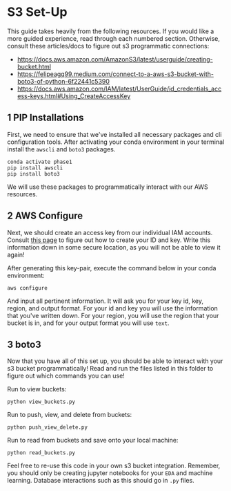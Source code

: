 # S3 Set-Up

This guide takes heavily from the following resources. If you would like a more guided experience, read through each numbered section. Otherwise, consult these articles/docs to figure out s3 programmatic connections:
* https://docs.aws.amazon.com/AmazonS3/latest/userguide/creating-bucket.html
* https://felipeagq99.medium.com/connect-to-a-aws-s3-bucket-with-boto3-of-python-6f22441c5390
* https://docs.aws.amazon.com/IAM/latest/UserGuide/id_credentials_access-keys.html#Using_CreateAccessKey

## 1 PIP Installations

First, we need to ensure that we've installed all necessary packages and cli configuration tools. After activating your conda environment in your terminal install the `awscli` and `boto3` packages.

```
conda activate phase1
pip install awscli
pip install boto3
```

We will use these packages to programmatically interact with our AWS resources. 

## 2 AWS Configure

Next, we should create an access key from our individual IAM accounts. Consult [this page](https://docs.aws.amazon.com/IAM/latest/UserGuide/id_root-user_manage_add-key.html#:~:text=Use%20your%20AWS%20account's%20email,section%2C%20choose%20Create%20access%20key.) to figure out how to create your ID and key. Write this information down in some secure location, as you will not be able to view it again!

After generating this key-pair, execute the command below in your conda environment:

```
aws configure
```

And input all pertinent information. It will ask you for your key id, key, region, and output format. For your id and key you will use the information that you've written down. For your region, you will use the region that your bucket is in, and for your output format you will use `text`.

## 3 boto3

Now that you have all of this set up, you should be able to interact with your s3 bucket programmatically! Read and run the files listed in this folder to figure out which commands you can use! 

Run to view buckets:
```
python view_buckets.py
```

Run to push, view, and delete from buckets:
```
python push_view_delete.py
```

Run to read from buckets and save onto your local machine:
```
python read_buckets.py
```

Feel free to re-use this code in your own s3 bucket integration. Remember, you should only be creating jupyter notebooks for your `EDA` and machine learning. Database interactions such as this should go in `.py` files.